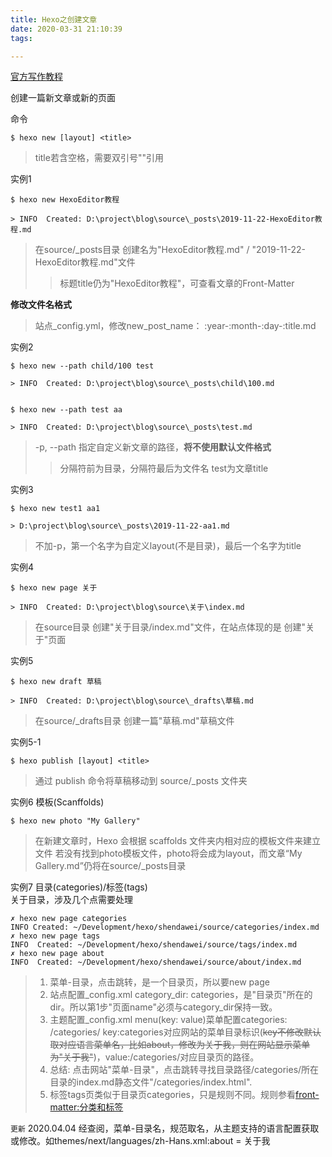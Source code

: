 ```yaml
---
title: Hexo之创建文章
date: 2020-03-31 21:10:39
tags:

---
```


[官方写作教程](https://hexo.io/zh-cn/docs/writing.html)

创建一篇新文章或新的页面
<!--more-->
命令

```
$ hexo new [layout] <title>
```
> title若含空格，需要双引号""引用


实例1
```
$ hexo new HexoEditor教程

> INFO  Created: D:\project\blog\source\_posts\2019-11-22-HexoEditor教程.md
```
> 在source/_posts目录 创建名为"HexoEditor教程.md" / "2019-11-22-HexoEditor教程.md"文件
>> 标题title仍为"HexoEditor教程"，可查看文章的Front-Matter

**修改文件名格式**
> 站点_config.yml，修改new_post_name： :year-:month-:day-:title.md

实例2
```
$ hexo new --path child/100 test

> INFO  Created: D:\project\blog\source\_posts\child\100.md


$ hexo new --path test aa

> INFO  Created: D:\project\blog\source\_posts\test.md
```
> -p, --path 指定自定义新文章的路径，**将不使用默认文件格式**
>> 分隔符前为目录，分隔符最后为文件名
> test为文章title

实例3
```
$ hexo new test1 aa1

> D:\project\blog\source\_posts\2019-11-22-aa1.md
```
> 不加-p，第一个名字为自定义layout(不是目录)，最后一个名字为title

实例4
```
$ hexo new page 关于

> INFO  Created: D:\project\blog\source\关于\index.md
```
> 在source目录 创建"关于目录/index.md"文件，在站点体现的是 创建"关于"页面

实例5
```
$ hexo new draft 草稿

> INFO  Created: D:\project\blog\source\_drafts\草稿.md
```
> 在source/_drafts目录 创建一篇"草稿.md"草稿文件

实例5-1

```
$ hexo publish [layout] <title>
```
> 通过 publish 命令将草稿移动到 source/_posts 文件夹

实例6
模板(Scanffolds)

```
$ hexo new photo "My Gallery"
```
> 在新建文章时，Hexo 会根据 scaffolds 文件夹内相对应的模板文件来建立文件
> 若没有找到photo模板文件，photo将会成为layout，而文章“My Gallery.md”仍将在source/_posts目录

实例7
目录(categories)/标签(tags)  
关于目录，涉及几个点需要处理

```
✗ hexo new page categories
INFO Created: ~/Development/hexo/shendawei/source/categories/index.md
✗ hexo new page tags
INFO  Created: ~/Development/hexo/shendawei/source/tags/index.md
✗ hexo new page about        
INFO  Created: ~/Development/hexo/shendawei/source/about/index.md
```
> 1. 菜单-目录，点击跳转，是一个目录页，所以要new page
> 2. 站点配置_config.xml category_dir: categories，是"目录页"所在的dir。所以第1步"页面name"必须与category_dir保持一致。
> 3. 主题配置_config.xml menu(key: value)菜单配置categories: /categories/ key:categories对应网站的菜单目录标识(~~key不修改默认取对应语言菜单名，比如about，修改为关于我，则在网站显示菜单为"关于我"~~)，value:/categories/对应目录页的路径。
> 4. 总结: 点击网站"菜单-目录"，点击跳转寻找目录路径/categories/所在目录的index.md静态文件"/categories/index.html".
> 5. 标签tags页类似于目录页categories，只是规则不同。规则参看[front-matter:分类和标签](https://hexo.io/zh-cn/docs/front-matter#%E5%88%86%E7%B1%BB%E5%92%8C%E6%A0%87%E7%AD%BE)

`更新` 2020.04.04 经查阅，菜单-目录名，规范取名，从主题支持的语言配置获取或修改。如themes/next/languages/zh-Hans.xml:about = 关于我